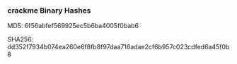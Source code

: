 ### crackme Binary Hashes

MD5: 6f56abfef569925ec5b6ba4005f0bab6

SHA256: dd352f7934b074ea260e6f8fb8f97daa716adae2cf6b957c023cdfed6a45f0b8  


